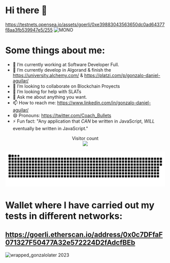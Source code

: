 # Hi there 👋 #

https://testnets.opensea.io/assets/goerli/0xe39883043563650dc0ad64377f8aa3fb539947e5/255
![MONO](https://user-images.githubusercontent.com/42863568/206052981-76608bd1-6b5e-4ee1-94bb-f32ea763a57b.gif)

# Some things about me:

- 🔭 I’m currently working at Software Developer Full.
- 🌱 I’m currently develop in Algorand & finish the https://university.alchemy.com/ & https://platzi.com/p/gonzalo-daniel-aguilar/
- 👯 I’m looking to collaborate on Blockchain Proyects
- 🤔 I’m looking for help with SLATs
- 💬 Ask me about anything you want.
- 📫 How to reach me: https://www.linkedin.com/in/gonzalo-daniel-aguilar/
- 😄 Pronouns: https://twitter.com/Coach_Bullets
- ⚡ Fun fact: "Any application that *CAN* be written in JavaScript, *WILL* eventually be written in JavaScript."
<p align="center"> 
  Visitor count<br>
  <img src="https://profile-counter.glitch.me/gonzalolater/count.svg" />
</p>
<a href=#><img src="contributions.svg"></a>

# Wallet where I have carried out my tests in different networks:
https://goerli.etherscan.io/address/0x0c7DFfaF071327F50477A32e572224D2fAdcfBEb
-----------------------------------------------------------------------------------------
![wrapped_gonzalolater 2023](https://github.com/gonzalolater/gonzalolater/assets/42863568/609846ec-09a4-447c-9894-d64f8fd64051)

